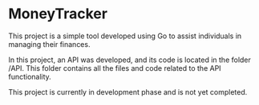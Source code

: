 # MoneyTracker

This project is a simple tool developed using Go to assist individuals in managing their finances.

In this project, an API was developed, and its code is located in the folder /API. This folder contains all the files and code related to the API functionality.

This project is currently in development phase and is not yet completed.
